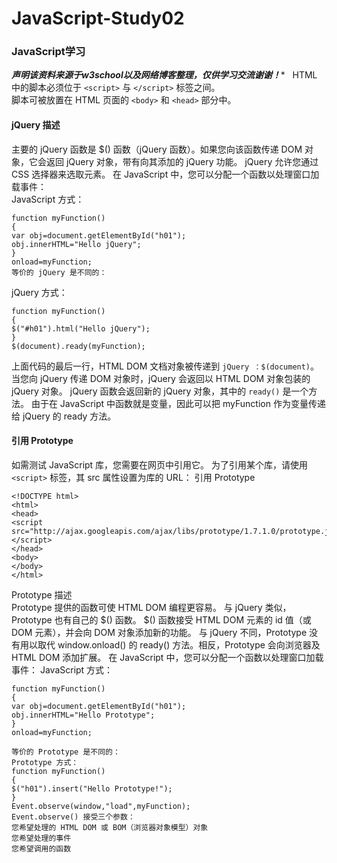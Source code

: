 # JavaScript-Study02
### JavaScript学习  
***********声明该资料来源于w3school以及网络博客整理，仅供学习交流谢谢！************  
HTML 中的脚本必须位于 `<script>` 与 `</script>` 标签之间。  
脚本可被放置在 HTML 页面的 `<body>` 和 `<head>` 部分中。  

#### jQuery 描述
主要的 jQuery 函数是 $() 函数（jQuery 函数）。如果您向该函数传递 DOM 对象，它会返回 jQuery 对象，带有向其添加的 jQuery 功能。
jQuery 允许您通过 CSS 选择器来选取元素。
在 JavaScript 中，您可以分配一个函数以处理窗口加载事件：  
JavaScript 方式：  
```
function myFunction()
{
var obj=document.getElementById("h01");
obj.innerHTML="Hello jQuery";
}
onload=myFunction;
等价的 jQuery 是不同的：
```  
jQuery 方式：  
```
function myFunction()
{
$("#h01").html("Hello jQuery");
}
$(document).ready(myFunction);  
```  
上面代码的最后一行，HTML DOM 文档对象被传递到 `jQuery ：$(document)`。
当您向 jQuery 传递 DOM 对象时，jQuery 会返回以 HTML DOM 对象包装的 jQuery 对象。
jQuery 函数会返回新的 jQuery 对象，其中的 `ready()` 是一个方法。
由于在 JavaScript 中函数就是变量，因此可以把 myFunction 作为变量传递给 jQuery 的 ready 方法。

#### 引用 Prototype  
如需测试 JavaScript 库，您需要在网页中引用它。
为了引用某个库，请使用 `<script>` 标签，其 src 属性设置为库的 URL：
引用 Prototype  
```
<!DOCTYPE html>
<html>
<head>
<script src="http://ajax.googleapis.com/ajax/libs/prototype/1.7.1.0/prototype.js>
</script>
</head>
<body>
</body>
</html>
```  
Prototype 描述  
Prototype 提供的函数可使 HTML DOM 编程更容易。
与 jQuery 类似，Prototype 也有自己的 $() 函数。
$() 函数接受 HTML DOM 元素的 id 值（或 DOM 元素），并会向 DOM 对象添加新的功能。
与 jQuery 不同，Prototype 没有用以取代 window.onload() 的 ready() 方法。相反，Prototype 会向浏览器及 HTML DOM 添加扩展。
在 JavaScript 中，您可以分配一个函数以处理窗口加载事件：
JavaScript 方式：  
```
function myFunction()
{
var obj=document.getElementById("h01");
obj.innerHTML="Hello Prototype";
}
onload=myFunction;

等价的 Prototype 是不同的：
Prototype 方式：
function myFunction()
{
$("h01").insert("Hello Prototype!");
}
Event.observe(window,"load",myFunction);
Event.observe() 接受三个参数：
您希望处理的 HTML DOM 或 BOM（浏览器对象模型）对象
您希望处理的事件
您希望调用的函数
